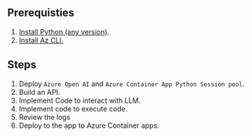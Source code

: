 ## Prerequisties
1. [Install Python (any version)](https://www.python.org/downloads/).
2. [Install Az CLI.]( https://learn.microsoft.com/en-us/cli/azure/install-azure-cli)

## Steps
1. Deploy `Azure Open AI` and `Azure Container App Python Session pool`.
2. Build an API.
2. Implement Code to interact with LLM.
3. Implement code to execute code.
4. Review the logs
5. Deploy to the app to Azure Container apps.
